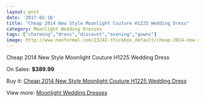 ```yaml
---
layout: post
date: '2017-02-16'
title: "Cheap 2014 New Style Moonlight Couture H1225 Wedding Dress"
category: Moonlight Wedding Dresses
tags: ["charming","dress","discount","evening","gowns"]
image: http://www.neoformal.com/23242-thickbox_default/cheap-2014-new-style-moonlight-couture-h1225-wedding-dress.jpg
---
```

Cheap 2014 New Style Moonlight Couture H1225 Wedding Dress

On Sales: **$389.99**
<a href="https://www.neoformal.com/en/moonlight-wedding-dresses-2014/7791-cheap-2014-new-style-moonlight-couture-h1225-wedding-dress.html"><amp-img layout="responsive" width="600" height="600" src="//www.neoformal.com/23242-thickbox_default/cheap-2014-new-style-moonlight-couture-h1225-wedding-dress.jpg" alt="Cheap 2014 New Style Moonlight Couture H1225 Wedding Dress 0" /></a>
<a href="https://www.neoformal.com/en/moonlight-wedding-dresses-2014/7791-cheap-2014-new-style-moonlight-couture-h1225-wedding-dress.html"><amp-img layout="responsive" width="600" height="600" src="//www.neoformal.com/23243-thickbox_default/cheap-2014-new-style-moonlight-couture-h1225-wedding-dress.jpg" alt="Cheap 2014 New Style Moonlight Couture H1225 Wedding Dress 1" /></a>
<a href="https://www.neoformal.com/en/moonlight-wedding-dresses-2014/7791-cheap-2014-new-style-moonlight-couture-h1225-wedding-dress.html"><amp-img layout="responsive" width="600" height="600" src="//www.neoformal.com/23244-thickbox_default/cheap-2014-new-style-moonlight-couture-h1225-wedding-dress.jpg" alt="Cheap 2014 New Style Moonlight Couture H1225 Wedding Dress 2" /></a>

Buy it: [Cheap 2014 New Style Moonlight Couture H1225 Wedding Dress](https://www.neoformal.com/en/moonlight-wedding-dresses-2014/7791-cheap-2014-new-style-moonlight-couture-h1225-wedding-dress.html "Cheap 2014 New Style Moonlight Couture H1225 Wedding Dress")

View more: [Moonlight Wedding Dresses](https://www.neoformal.com/en/128-moonlight-wedding-dresses-2014 "Moonlight Wedding Dresses")
